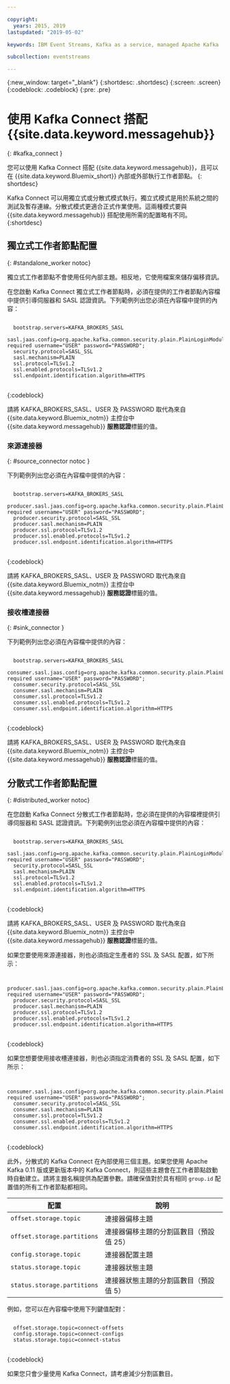 ```yaml
---

copyright:
  years: 2015, 2019
lastupdated: "2019-05-02"

keywords: IBM Event Streams, Kafka as a service, managed Apache Kafka

subcollection: eventstreams

---
```


{:new_window: target="_blank"}
{:shortdesc: .shortdesc}
{:screen: .screen}
{:codeblock: .codeblock}
{:pre: .pre}

# 使用 Kafka Connect 搭配 {{site.data.keyword.messagehub}}
{: #kafka_connect }

您可以使用 Kafka Connect 搭配 {{site.data.keyword.messagehub}}，且可以在 {{site.data.keyword.Bluemix_short}} 內部或外部執行工作者節點。
{: shortdesc}

Kafka Connect 可以用獨立式或分散式模式執行。獨立式模式是用於系統之間的測試及暫存連線。分散式模式更適合正式作業使用。這兩種模式要與 {{site.data.keyword.messagehub}} 搭配使用所需的配置略有不同。
{:shortdesc}

## 獨立式工作者節點配置
{: #standalone_worker notoc}

獨立式工作者節點不會使用任何內部主題。相反地，它使用檔案來儲存偏移資訊。

在您啟動 Kafka Connect 獨立式工作者節點時，必須在提供的工作者節點內容檔中提供引導伺服器和 SASL 認證資訊。下列範例列出您必須在內容檔中提供的內容：

<pre>
<code>
  bootstrap.servers=KAFKA_BROKERS_SASL
  sasl.jaas.config=org.apache.kafka.common.security.plain.PlainLoginModule required username="USER" password="PASSWORD";
  security.protocol=SASL_SSL
  sasl.mechanism=PLAIN
  ssl.protocol=TLSv1.2
  ssl.enabled.protocols=TLSv1.2
  ssl.endpoint.identification.algorithm=HTTPS
</code>
</pre>
{:codeblock}

請將 KAFKA_BROKERS_SASL、USER 及 PASSWORD 取代為來自 {{site.data.keyword.Bluemix_notm}} 主控台中 {{site.data.keyword.messagehub}} **服務認證**標籤的值。

### 來源連接器
{: #source_connector notoc }

下列範例列出您必須在內容檔中提供的內容：

<pre>
<code>
  bootstrap.servers=KAFKA_BROKERS_SASL
  producer.sasl.jaas.config=org.apache.kafka.common.security.plain.PlainLoginModule required username="USER" password="PASSWORD";
  producer.security.protocol=SASL_SSL
  producer.sasl.mechanism=PLAIN
  producer.ssl.protocol=TLSv1.2
  producer.ssl.enabled.protocols=TLSv1.2
  producer.ssl.endpoint.identification.algorithm=HTTPS
</code>
</pre>
{:codeblock}

請將 KAFKA_BROKERS_SASL、USER 及 PASSWORD 取代為來自 {{site.data.keyword.Bluemix_notm}} 主控台中 {{site.data.keyword.messagehub}} **服務認證**標籤的值。

### 接收槽連接器
{: #sink_connector }

下列範例列出您必須在內容檔中提供的內容：

<pre>
<code>
  bootstrap.servers=KAFKA_BROKERS_SASL
  consumer.sasl.jaas.config=org.apache.kafka.common.security.plain.PlainLoginModule required username="USER" password="PASSWORD";
  consumer.security.protocol=SASL_SSL
  consumer.sasl.mechanism=PLAIN
  consumer.ssl.protocol=TLSv1.2
  consumer.ssl.enabled.protocols=TLSv1.2
  consumer.ssl.endpoint.identification.algorithm=HTTPS
</code>
</pre>
{:codeblock}

請將 KAFKA_BROKERS_SASL、USER 及 PASSWORD 取代為來自 {{site.data.keyword.Bluemix_notm}} 主控台中 {{site.data.keyword.messagehub}} **服務認證**標籤的值。

## 分散式工作者節點配置
{: #distributed_worker notoc}

在您啟動 Kafka Connect 分散式工作者節點時，您必須在提供的內容檔裡提供引導伺服器和 SASL 認證資訊。下列範例列出您必須在內容檔中提供的內容：

<pre>
<code>
  bootstrap.servers=KAFKA_BROKERS_SASL
  sasl.jaas.config=org.apache.kafka.common.security.plain.PlainLoginModule required username="USER" password="PASSWORD";
  security.protocol=SASL_SSL
  sasl.mechanism=PLAIN
  ssl.protocol=TLSv1.2
  ssl.enabled.protocols=TLSv1.2
  ssl.endpoint.identification.algorithm=HTTPS
</code>
</pre>
{:codeblock}

請將 KAFKA_BROKERS_SASL、USER 及 PASSWORD 取代為來自 {{site.data.keyword.Bluemix_notm}} 主控台中 {{site.data.keyword.messagehub}} **服務認證**標籤的值。

如果您要使用來源連接器，則也必須指定生產者的 SSL 及 SASL 配置，如下所示：

<pre>
<code>
  producer.sasl.jaas.config=org.apache.kafka.common.security.plain.PlainLoginModule required username="USER" password="PASSWORD";
  producer.security.protocol=SASL_SSL
  producer.sasl.mechanism=PLAIN
  producer.ssl.protocol=TLSv1.2
  producer.ssl.enabled.protocols=TLSv1.2
  producer.ssl.endpoint.identification.algorithm=HTTPS
</code>
</pre>
{:codeblock}

如果您想要使用接收槽連接器，則也必須指定消費者的 SSL 及 SASL 配置，如下所示：

<pre>
<code>
  consumer.sasl.jaas.config=org.apache.kafka.common.security.plain.PlainLoginModule required username="USER" password="PASSWORD";
  consumer.security.protocol=SASL_SSL
  consumer.sasl.mechanism=PLAIN
  consumer.ssl.protocol=TLSv1.2
  consumer.ssl.enabled.protocols=TLSv1.2
  consumer.ssl.endpoint.identification.algorithm=HTTPS
</code>
</pre>
{:codeblock}

此外，分散式的 Kafka Connect 在內部使用三個主題。如果您使用 Apache Kafka 0.11 版或更新版本中的 Kafka Connect，則這些主題會在工作者節點啟動時自動建立。請將主題名稱提供為配置參數。請確保值對於具有相同 `group.id` 配置值的所有工作者節點都相同。

|配置|說明|
| --------------------------- | ------------------------------------------------------------------- |
|`offset.storage.topic`      |連接器偏移主題|
|`offset.storage.partitions` |連接器偏移主題的分割區數目（預設值 25）|
|`config.storage.topic`      |連接器配置主題|
|`status.storage.topic`      |連接器狀態主題|
|`status.storage.partitions` |連接器狀態主題的分割區數目（預設值 5）|

例如，您可以在內容檔中使用下列鍵值配對：

<pre>
<code>
  offset.storage.topic=connect-offsets
  config.storage.topic=connect-configs
  status.storage.topic=connect-status
</code>
</pre>
{:codeblock}

如果您只會少量使用 Kafka Connect，請考慮減少分割區數目。



